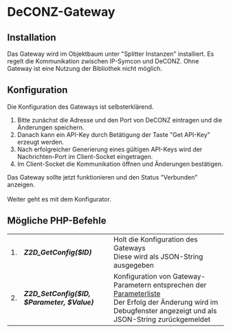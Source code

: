 <!DOCTYPE html>
<html lang="de">
  <head>
    <meta charset="utf-8">
	<meta name="viewport" content="width=device-width">
  </head>

  <body>
	<h1>DeCONZ-Gateway</h1>
	<h2>Installation</h2>
	Das Gateway wird im Objektbaum unter "Splitter Instanzen" installiert. Es regelt die Kommunikation zwischen IP-Symcon und DeCONZ. Ohne Gateway ist eine Nutzung der Bibliothek nicht möglich.
	<h2>Konfiguration</h2>
	Die Konfiguration des Gateways ist selbsterklärend.
	<ol>
		<li>Bitte zunächst die Adresse und den Port von DeCONZ eintragen und die Änderungen speichern.</li>
		<li>Danach kann ein API-Key durch Betätigung der Taste "Get API-Key" erzeugt werden.</li>
		<li>Nach erfolgreicher Generierung eines gültigen API-Keys wird der Nachrichten-Port im Client-Socket eingetragen.</li>
		<li>Im Client-Socket die Kommunikation öffnen und Änderungen bestätigen.</li>
	</ol>
	Das Gateway sollte jetzt funktionieren und den Status "Verbunden" anzeigen.<br><br>
	Weiter geht es mit dem Konfigurator.
	<h2>Mögliche PHP-Befehle</h2>
	<table>
	  <tr>
		<td>1.</td>
		<td><b><i>Z2D_GetConfig($ID)</i></b></td>
		<td>Holt die Konfiguration des Gateways<br>
			Diese wird als JSON-String ausgegeben</td>
	  </tr>
	  <tr>
		<td>2.</td>
		<td><b><i>Z2D_SetConfig($ID, $Parameter, $Value)</i></b></td>
		<td>Konfiguration von Gateway-Parametern entsprechen der <a href="https://dresden-elektronik.github.io/deconz-rest-doc/endpoints/configuration/#modify-configuration">Parameterliste</a><br>
			Der Erfolg der Änderung wird im Debugfenster angezeigt und als JSON-String zurückgemeldet</td>
	  </tr>
	</table>
  </body>
</html>

